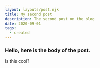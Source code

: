 ```yaml
---
layout: layouts/post.njk
title: My second post
description: The second post on the blog
date: 2020-09-01
tags:
  - created
---
```

### Hello, here is the body of the post.

I﻿s this cool?